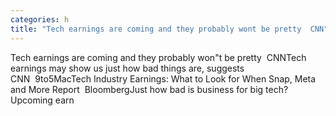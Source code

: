 ```yaml
---
categories: h
title: "Tech earnings are coming and they probably wont be pretty  CNN"
---
```

Tech earnings are coming and they probably won"t be pretty&nbsp;&nbsp;CNNTech earnings may show us just how bad things are, suggests CNN&nbsp;&nbsp;9to5MacTech Industry Earnings: What to Look for When Snap, Meta and More Report&nbsp;&nbsp;BloombergJust how bad is business for big tech? Upcoming earn